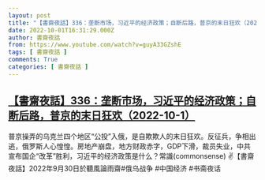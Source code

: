 ```yaml
---
layout: post
title: "【書齋夜話】336：垄断市场，习近平的经济政策；自断后路，普京的末日狂欢（2022-10-1）"
date: 2022-10-01T16:31:29.000Z
author: 書齋夜話
from: https://www.youtube.com/watch?v=guyA33GZshE
tags: [ 書齋夜話 ]
comments: True
categories: [ 書齋夜話 ]
---
```

<!--1664641889000-->
[【書齋夜話】336：垄断市场，习近平的经济政策；自断后路，普京的末日狂欢（2022-10-1）](https://www.youtube.com/watch?v=guyA33GZshE)
------

<div>
普京操弄的乌克兰四个地区“公投”入俄，是自欺欺人的末日狂欢。反征兵，争相出逃，俄罗斯人心惶惶。房地产崩盘，地方财政赤字，GDP下滑，裁员失业，中共宣布国企“改革”胜利，习近平的经济政策是什么？常識(commonsense) ✌【書齋夜話】2022年9月30日於聽風論雨齋#俄乌战争 #中国经济 #书斋夜话
</div>
